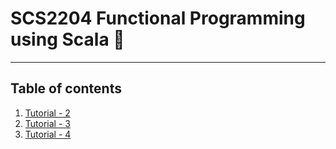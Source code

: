 # SCS2204 Functional Programming using Scala 🐳
***

## Table of contents
1. [Tutorial - 2](https://github.com/Mohamedizzath/SCS2204-Functional-Programming/tree/master/Tutorial_02)
2. [Tutorial - 3](https://github.com/Mohamedizzath/SCS2204-Functional-Programming/tree/master/Tutorial_03)
3. [Tutorial - 4](https://github.com/Mohamedizzath/SCS2204-Functional-Programming/tree/master/Tutorial_04)